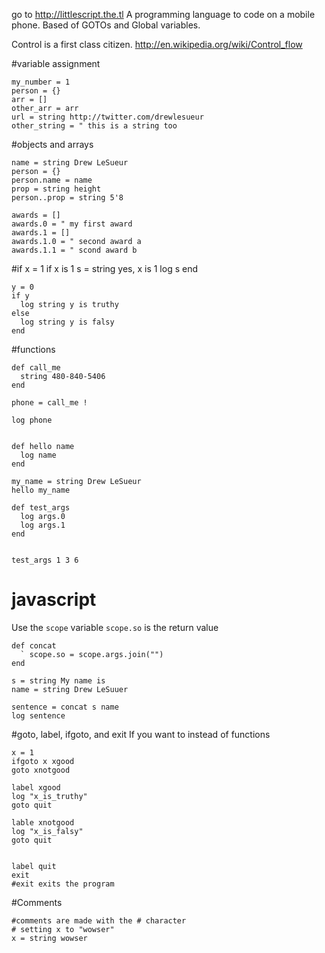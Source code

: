 go to http://littlescript.the.tl
A programming language to code on a mobile phone.
Based of GOTOs and Global variables.

Control is a first class citizen.
http://en.wikipedia.org/wiki/Control_flow



#variable assignment

    my_number = 1
    person = {}
    arr = []
    other_arr = arr
    url = string http://twitter.com/drewlesueur
    other_string = " this is a string too

#objects and arrays

    name = string Drew LeSueur
    person = {}
    person.name = name
    prop = string height
    person..prop = string 5'8

    awards = []
    awards.0 = " my first award
    awards.1 = []
    awards.1.0 = " second award a
    awards.1.1 = " scond award b

#if
    x = 1
    if x is 1
      s = string yes, x is 1
      log s
    end

    y = 0
    if y
      log string y is truthy
    else
      log string y is falsy
    end

#functions

    def call_me
      string 480-840-5406
    end

    phone = call_me !

    log phone


    def hello name
      log name
    end

    my_name = string Drew LeSueur
    hello my_name

    def test_args
      log args.0
      log args.1
    end


    test_args 1 3 6

# javascript
Use the `scope` variable
`scope.so` is the return value

    def concat
      ` scope.so = scope.args.join("")
    end

    s = string My name is
    name = string Drew LeSuuer

    sentence = concat s name
    log sentence


#goto, label, ifgoto, and exit
If you want to instead of functions

    x = 1
    ifgoto x xgood
    goto xnotgood

    label xgood
    log "x_is_truthy"
    goto quit

    lable xnotgood
    log "x_is_falsy"
    goto quit


    label quit
    exit
    #exit exits the program


#Comments

    #comments are made with the # character
    # setting x to "wowser"
    x = string wowser


